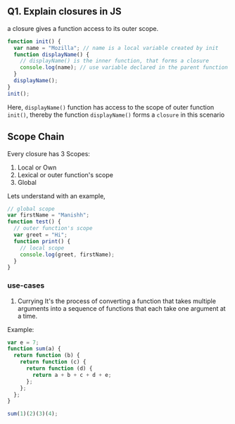 ## Q1. Explain closures in JS

a closure gives a function access to its outer scope.

```javascript
function init() {
  var name = "Mozilla"; // name is a local variable created by init
  function displayName() {
    // displayName() is the inner function, that forms a closure
    console.log(name); // use variable declared in the parent function
  }
  displayName();
}
init();
```

Here, `displayName()` function has access to the scope of outer function `init()`,
thereby the function `displayName()` forms a `closure` in this scenario

## Scope Chain

Every closure has 3 Scopes:

1. Local or Own
2. Lexical or outer function's scope
3. Global

Lets understand with an example,

```javascript
// global scope
var firstName = "Manishh";
function test() {
  // outer function's scope
  var greet = "Hi";
  function print() {
    // local scope
    console.log(greet, firstName);
  }
}
```

### use-cases

1. Currying
It's the process of converting a function that takes multiple arguments into a sequence of functions that each take one argument at a time.

Example:

```javascript
var e = 7;
function sum(a) {
  return function (b) {
    return function (c) {
      return function (d) {
        return a + b + c + d + e;
      };
    };
  };
}

sum(1)(2)(3)(4);
```
